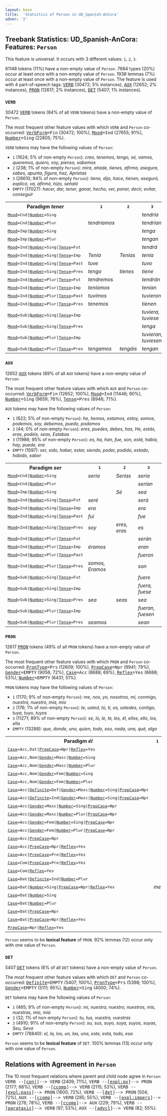 ```yaml
---
layout: base
title:  'Statistics of Person in UD_Spanish-AnCora'
udver: '2'
---
```


## Treebank Statistics: UD_Spanish-AnCora: Features: `Person`

This feature is universal.
It occurs with 3 different values: `1`, `2`, `3`.

61148 tokens (11%) have a non-empty value of `Person`.
7684 types (20%) occur at least once with a non-empty value of `Person`.
1938 lemmas (7%) occur at least once with a non-empty value of `Person`.
The feature is used with 4 part-of-speech tags: <tt><a href="es_ancora-pos-VERB.html">VERB</a></tt> (30472; 5% instances), <tt><a href="es_ancora-pos-AUX.html">AUX</a></tt> (12652; 2% instances), <tt><a href="es_ancora-pos-PRON.html">PRON</a></tt> (12617; 2% instances), <tt><a href="es_ancora-pos-DET.html">DET</a></tt> (5407; 1% instances).

### `VERB`

30472 <tt><a href="es_ancora-pos-VERB.html">VERB</a></tt> tokens (64% of all `VERB` tokens) have a non-empty value of `Person`.

The most frequent other feature values with which `VERB` and `Person` co-occurred: <tt><a href="es_ancora-feat-VerbForm.html">VerbForm</a></tt><tt>=Fin</tt> (30472; 100%), <tt><a href="es_ancora-feat-Mood.html">Mood</a></tt><tt>=Ind</tt> (27655; 91%), <tt><a href="es_ancora-feat-Number.html">Number</a></tt><tt>=Sing</tt> (22805; 75%).

`VERB` tokens may have the following values of `Person`:

* `1` (1624; 5% of non-empty `Person`): <em>creo, tenemos, tengo, sé, vamos, queremos, quiero, voy, pienso, sabemos</em>
* `2` (238; 1% of non-empty `Person`): <em>mira, añade, tienes, afirma, asegura, sabes, apunta, figura, haz, Aprietas</em>
* `3` (28610; 94% of non-empty `Person`): <em>tiene, dijo, hace, tienen, aseguró, explicó, va, afirmó, hizo, señaló</em>
* `EMPTY` (17027): <em>hacer, dar, tener, ganar, hecho, ver, poner, decir, evitar, conseguir</em>

<table>
  <tr><th>Paradigm <i>tener</i></th><th><tt>1</tt></th><th><tt>2</tt></th><th><tt>3</tt></th></tr>
  <tr><td><tt><tt><a href="es_ancora-feat-Mood.html">Mood</a></tt><tt>=Cnd</tt>|<tt><a href="es_ancora-feat-Number.html">Number</a></tt><tt>=Sing</tt></tt></td><td></td><td></td><td><em>tendría</em></td></tr>
  <tr><td><tt><tt><a href="es_ancora-feat-Mood.html">Mood</a></tt><tt>=Cnd</tt>|<tt><a href="es_ancora-feat-Number.html">Number</a></tt><tt>=Plur</tt></tt></td><td><em>tendríamos</em></td><td></td><td><em>tendrían</em></td></tr>
  <tr><td><tt><tt><a href="es_ancora-feat-Mood.html">Mood</a></tt><tt>=Imp</tt>|<tt><a href="es_ancora-feat-Number.html">Number</a></tt><tt>=Sing</tt></tt></td><td></td><td></td><td><em>tenga</em></td></tr>
  <tr><td><tt><tt><a href="es_ancora-feat-Mood.html">Mood</a></tt><tt>=Imp</tt>|<tt><a href="es_ancora-feat-Number.html">Number</a></tt><tt>=Plur</tt></tt></td><td></td><td></td><td><em>tengan</em></td></tr>
  <tr><td><tt><tt><a href="es_ancora-feat-Mood.html">Mood</a></tt><tt>=Ind</tt>|<tt><a href="es_ancora-feat-Number.html">Number</a></tt><tt>=Sing</tt>|<tt><a href="es_ancora-feat-Tense.html">Tense</a></tt><tt>=Fut</tt></tt></td><td></td><td></td><td><em>tendrá</em></td></tr>
  <tr><td><tt><tt><a href="es_ancora-feat-Mood.html">Mood</a></tt><tt>=Ind</tt>|<tt><a href="es_ancora-feat-Number.html">Number</a></tt><tt>=Sing</tt>|<tt><a href="es_ancora-feat-Tense.html">Tense</a></tt><tt>=Imp</tt></tt></td><td><em>Tenía</em></td><td><em>Tenías</em></td><td><em>tenía</em></td></tr>
  <tr><td><tt><tt><a href="es_ancora-feat-Mood.html">Mood</a></tt><tt>=Ind</tt>|<tt><a href="es_ancora-feat-Number.html">Number</a></tt><tt>=Sing</tt>|<tt><a href="es_ancora-feat-Tense.html">Tense</a></tt><tt>=Past</tt></tt></td><td><em>tuve</em></td><td></td><td><em>tuvo</em></td></tr>
  <tr><td><tt><tt><a href="es_ancora-feat-Mood.html">Mood</a></tt><tt>=Ind</tt>|<tt><a href="es_ancora-feat-Number.html">Number</a></tt><tt>=Sing</tt>|<tt><a href="es_ancora-feat-Tense.html">Tense</a></tt><tt>=Pres</tt></tt></td><td><em>tengo</em></td><td><em>tienes</em></td><td><em>tiene</em></td></tr>
  <tr><td><tt><tt><a href="es_ancora-feat-Mood.html">Mood</a></tt><tt>=Ind</tt>|<tt><a href="es_ancora-feat-Number.html">Number</a></tt><tt>=Plur</tt>|<tt><a href="es_ancora-feat-Tense.html">Tense</a></tt><tt>=Fut</tt></tt></td><td><em>tendremos</em></td><td></td><td><em>tendrán</em></td></tr>
  <tr><td><tt><tt><a href="es_ancora-feat-Mood.html">Mood</a></tt><tt>=Ind</tt>|<tt><a href="es_ancora-feat-Number.html">Number</a></tt><tt>=Plur</tt>|<tt><a href="es_ancora-feat-Tense.html">Tense</a></tt><tt>=Imp</tt></tt></td><td><em>teníamos</em></td><td></td><td><em>tenían</em></td></tr>
  <tr><td><tt><tt><a href="es_ancora-feat-Mood.html">Mood</a></tt><tt>=Ind</tt>|<tt><a href="es_ancora-feat-Number.html">Number</a></tt><tt>=Plur</tt>|<tt><a href="es_ancora-feat-Tense.html">Tense</a></tt><tt>=Past</tt></tt></td><td><em>tuvimos</em></td><td></td><td><em>tuvieron</em></td></tr>
  <tr><td><tt><tt><a href="es_ancora-feat-Mood.html">Mood</a></tt><tt>=Ind</tt>|<tt><a href="es_ancora-feat-Number.html">Number</a></tt><tt>=Plur</tt>|<tt><a href="es_ancora-feat-Tense.html">Tense</a></tt><tt>=Pres</tt></tt></td><td><em>tenemos</em></td><td></td><td><em>tienen</em></td></tr>
  <tr><td><tt><tt><a href="es_ancora-feat-Mood.html">Mood</a></tt><tt>=Sub</tt>|<tt><a href="es_ancora-feat-Number.html">Number</a></tt><tt>=Sing</tt>|<tt><a href="es_ancora-feat-Tense.html">Tense</a></tt><tt>=Imp</tt></tt></td><td></td><td></td><td><em>tuviera, tuviese</em></td></tr>
  <tr><td><tt><tt><a href="es_ancora-feat-Mood.html">Mood</a></tt><tt>=Sub</tt>|<tt><a href="es_ancora-feat-Number.html">Number</a></tt><tt>=Sing</tt>|<tt><a href="es_ancora-feat-Tense.html">Tense</a></tt><tt>=Pres</tt></tt></td><td></td><td></td><td><em>tenga</em></td></tr>
  <tr><td><tt><tt><a href="es_ancora-feat-Mood.html">Mood</a></tt><tt>=Sub</tt>|<tt><a href="es_ancora-feat-Number.html">Number</a></tt><tt>=Plur</tt>|<tt><a href="es_ancora-feat-Tense.html">Tense</a></tt><tt>=Imp</tt></tt></td><td></td><td></td><td><em>tuvieran, tuviesen</em></td></tr>
  <tr><td><tt><tt><a href="es_ancora-feat-Mood.html">Mood</a></tt><tt>=Sub</tt>|<tt><a href="es_ancora-feat-Number.html">Number</a></tt><tt>=Plur</tt>|<tt><a href="es_ancora-feat-Tense.html">Tense</a></tt><tt>=Pres</tt></tt></td><td><em>tengamos</em></td><td><em>tengáis</em></td><td><em>tengan</em></td></tr>
</table>

### `AUX`

12652 <tt><a href="es_ancora-pos-AUX.html">AUX</a></tt> tokens (89% of all `AUX` tokens) have a non-empty value of `Person`.

The most frequent other feature values with which `AUX` and `Person` co-occurred: <tt><a href="es_ancora-feat-VerbForm.html">VerbForm</a></tt><tt>=Fin</tt> (12652; 100%), <tt><a href="es_ancora-feat-Mood.html">Mood</a></tt><tt>=Ind</tt> (11446; 90%), <tt><a href="es_ancora-feat-Number.html">Number</a></tt><tt>=Sing</tt> (9659; 76%), <tt><a href="es_ancora-feat-Tense.html">Tense</a></tt><tt>=Pres</tt> (8946; 71%).

`AUX` tokens may have the following values of `Person`:

* `1` (622; 5% of non-empty `Person`): <em>he, hemos, estamos, estoy, somos, podemos, soy, debemos, puedo, podamos</em>
* `2` (44; 0% of non-empty `Person`): <em>eres, puedes, debes, has, He, estás, eras, podéis, seas, Estabas</em>
* `3` (11986; 95% of non-empty `Person`): <em>es, ha, han, fue, son, está, había, hay, puede, era</em>
* `EMPTY` (1597): <em>ser, sido, haber, estar, siendo, poder, podido, estado, habido, saber</em>

<table>
  <tr><th>Paradigm <i>ser</i></th><th><tt>1</tt></th><th><tt>2</tt></th><th><tt>3</tt></th></tr>
  <tr><td><tt><tt><a href="es_ancora-feat-Mood.html">Mood</a></tt><tt>=Cnd</tt>|<tt><a href="es_ancora-feat-Number.html">Number</a></tt><tt>=Sing</tt></tt></td><td><em>sería</em></td><td><em>Serías</em></td><td><em>sería</em></td></tr>
  <tr><td><tt><tt><a href="es_ancora-feat-Mood.html">Mood</a></tt><tt>=Cnd</tt>|<tt><a href="es_ancora-feat-Number.html">Number</a></tt><tt>=Plur</tt></tt></td><td></td><td></td><td><em>serían</em></td></tr>
  <tr><td><tt><tt><a href="es_ancora-feat-Mood.html">Mood</a></tt><tt>=Imp</tt>|<tt><a href="es_ancora-feat-Number.html">Number</a></tt><tt>=Sing</tt></tt></td><td></td><td><em>Sé</em></td><td><em>sea</em></td></tr>
  <tr><td><tt><tt><a href="es_ancora-feat-Mood.html">Mood</a></tt><tt>=Ind</tt>|<tt><a href="es_ancora-feat-Number.html">Number</a></tt><tt>=Sing</tt>|<tt><a href="es_ancora-feat-Tense.html">Tense</a></tt><tt>=Fut</tt></tt></td><td><em>seré</em></td><td></td><td><em>será</em></td></tr>
  <tr><td><tt><tt><a href="es_ancora-feat-Mood.html">Mood</a></tt><tt>=Ind</tt>|<tt><a href="es_ancora-feat-Number.html">Number</a></tt><tt>=Sing</tt>|<tt><a href="es_ancora-feat-Tense.html">Tense</a></tt><tt>=Imp</tt></tt></td><td><em>era</em></td><td></td><td><em>era</em></td></tr>
  <tr><td><tt><tt><a href="es_ancora-feat-Mood.html">Mood</a></tt><tt>=Ind</tt>|<tt><a href="es_ancora-feat-Number.html">Number</a></tt><tt>=Sing</tt>|<tt><a href="es_ancora-feat-Tense.html">Tense</a></tt><tt>=Past</tt></tt></td><td><em>fui</em></td><td></td><td><em>fue</em></td></tr>
  <tr><td><tt><tt><a href="es_ancora-feat-Mood.html">Mood</a></tt><tt>=Ind</tt>|<tt><a href="es_ancora-feat-Number.html">Number</a></tt><tt>=Sing</tt>|<tt><a href="es_ancora-feat-Tense.html">Tense</a></tt><tt>=Pres</tt></tt></td><td><em>soy</em></td><td><em>eres, eras</em></td><td><em>es</em></td></tr>
  <tr><td><tt><tt><a href="es_ancora-feat-Mood.html">Mood</a></tt><tt>=Ind</tt>|<tt><a href="es_ancora-feat-Number.html">Number</a></tt><tt>=Plur</tt>|<tt><a href="es_ancora-feat-Tense.html">Tense</a></tt><tt>=Fut</tt></tt></td><td></td><td></td><td><em>serán</em></td></tr>
  <tr><td><tt><tt><a href="es_ancora-feat-Mood.html">Mood</a></tt><tt>=Ind</tt>|<tt><a href="es_ancora-feat-Number.html">Number</a></tt><tt>=Plur</tt>|<tt><a href="es_ancora-feat-Tense.html">Tense</a></tt><tt>=Imp</tt></tt></td><td><em>éramos</em></td><td></td><td><em>eran</em></td></tr>
  <tr><td><tt><tt><a href="es_ancora-feat-Mood.html">Mood</a></tt><tt>=Ind</tt>|<tt><a href="es_ancora-feat-Number.html">Number</a></tt><tt>=Plur</tt>|<tt><a href="es_ancora-feat-Tense.html">Tense</a></tt><tt>=Past</tt></tt></td><td></td><td></td><td><em>fueron</em></td></tr>
  <tr><td><tt><tt><a href="es_ancora-feat-Mood.html">Mood</a></tt><tt>=Ind</tt>|<tt><a href="es_ancora-feat-Number.html">Number</a></tt><tt>=Plur</tt>|<tt><a href="es_ancora-feat-Tense.html">Tense</a></tt><tt>=Pres</tt></tt></td><td><em>somos, Eramos</em></td><td></td><td><em>son</em></td></tr>
  <tr><td><tt><tt><a href="es_ancora-feat-Mood.html">Mood</a></tt><tt>=Sub</tt>|<tt><a href="es_ancora-feat-Number.html">Number</a></tt><tt>=Sing</tt>|<tt><a href="es_ancora-feat-Tense.html">Tense</a></tt><tt>=Fut</tt></tt></td><td></td><td></td><td><em>fuere</em></td></tr>
  <tr><td><tt><tt><a href="es_ancora-feat-Mood.html">Mood</a></tt><tt>=Sub</tt>|<tt><a href="es_ancora-feat-Number.html">Number</a></tt><tt>=Sing</tt>|<tt><a href="es_ancora-feat-Tense.html">Tense</a></tt><tt>=Imp</tt></tt></td><td></td><td></td><td><em>fuera, fuese</em></td></tr>
  <tr><td><tt><tt><a href="es_ancora-feat-Mood.html">Mood</a></tt><tt>=Sub</tt>|<tt><a href="es_ancora-feat-Number.html">Number</a></tt><tt>=Sing</tt>|<tt><a href="es_ancora-feat-Tense.html">Tense</a></tt><tt>=Pres</tt></tt></td><td><em>sea</em></td><td><em>seas</em></td><td><em>sea</em></td></tr>
  <tr><td><tt><tt><a href="es_ancora-feat-Mood.html">Mood</a></tt><tt>=Sub</tt>|<tt><a href="es_ancora-feat-Number.html">Number</a></tt><tt>=Plur</tt>|<tt><a href="es_ancora-feat-Tense.html">Tense</a></tt><tt>=Imp</tt></tt></td><td></td><td></td><td><em>fueran, fuesen</em></td></tr>
  <tr><td><tt><tt><a href="es_ancora-feat-Mood.html">Mood</a></tt><tt>=Sub</tt>|<tt><a href="es_ancora-feat-Number.html">Number</a></tt><tt>=Plur</tt>|<tt><a href="es_ancora-feat-Tense.html">Tense</a></tt><tt>=Pres</tt></tt></td><td><em>seamos</em></td><td></td><td><em>sean</em></td></tr>
</table>

### `PRON`

12617 <tt><a href="es_ancora-pos-PRON.html">PRON</a></tt> tokens (49% of all `PRON` tokens) have a non-empty value of `Person`.

The most frequent other feature values with which `PRON` and `Person` co-occurred: <tt><a href="es_ancora-feat-PronType.html">PronType</a></tt><tt>=Prs</tt> (12609; 100%), <tt><a href="es_ancora-feat-PrepCase.html">PrepCase</a></tt><tt>=Npr</tt> (9941; 79%), <tt><a href="es_ancora-feat-Gender.html">Gender</a></tt><tt>=EMPTY</tt> (9056; 72%), <tt><a href="es_ancora-feat-Case.html">Case</a></tt><tt>=Acc</tt> (8688; 69%), <tt><a href="es_ancora-feat-Reflex.html">Reflex</a></tt><tt>=Yes</tt> (6688; 53%), <tt><a href="es_ancora-feat-Number.html">Number</a></tt><tt>=EMPTY</tt> (6431; 51%).

`PRON` tokens may have the following values of `Person`:

* `1` (1170; 9% of non-empty `Person`): <em>me, nos, yo, nosotros, mí, conmigo, nuestra, nuestro, mía, mío</em>
* `2` (176; 1% of non-empty `Person`): <em>te, usted, tú, ti, os, ustedes, contigo, tuya, tuyo, tuyos</em>
* `3` (11271; 89% of non-empty `Person`): <em>se, lo, le, la, les, él, ellos, ello, los, ella</em>
* `EMPTY` (13288): <em>que, donde, uno, quien, todo, eso, nada, una, qué, algo</em>

<table>
  <tr><th>Paradigm <i>él</i></th><th><tt>1</tt></th><th><tt>3</tt></th></tr>
  <tr><td><tt><tt><a href="es_ancora-feat-Case.html">Case</a></tt><tt>=Acc,Dat</tt>|<tt><a href="es_ancora-feat-PrepCase.html">PrepCase</a></tt><tt>=Npr</tt>|<tt><a href="es_ancora-feat-Reflex.html">Reflex</a></tt><tt>=Yes</tt></tt></td><td></td><td><em>se</em></td></tr>
  <tr><td><tt><tt><a href="es_ancora-feat-Case.html">Case</a></tt><tt>=Acc,Nom</tt>|<tt><a href="es_ancora-feat-Gender.html">Gender</a></tt><tt>=Masc</tt>|<tt><a href="es_ancora-feat-Number.html">Number</a></tt><tt>=Sing</tt></tt></td><td></td><td><em>él, ello</em></td></tr>
  <tr><td><tt><tt><a href="es_ancora-feat-Case.html">Case</a></tt><tt>=Acc,Nom</tt>|<tt><a href="es_ancora-feat-Gender.html">Gender</a></tt><tt>=Masc</tt>|<tt><a href="es_ancora-feat-Number.html">Number</a></tt><tt>=Plur</tt></tt></td><td></td><td><em>ellos</em></td></tr>
  <tr><td><tt><tt><a href="es_ancora-feat-Case.html">Case</a></tt><tt>=Acc,Nom</tt>|<tt><a href="es_ancora-feat-Gender.html">Gender</a></tt><tt>=Fem</tt>|<tt><a href="es_ancora-feat-Number.html">Number</a></tt><tt>=Sing</tt></tt></td><td></td><td><em>ella</em></td></tr>
  <tr><td><tt><tt><a href="es_ancora-feat-Case.html">Case</a></tt><tt>=Acc,Nom</tt>|<tt><a href="es_ancora-feat-Gender.html">Gender</a></tt><tt>=Fem</tt>|<tt><a href="es_ancora-feat-Number.html">Number</a></tt><tt>=Plur</tt></tt></td><td></td><td><em>ellas</em></td></tr>
  <tr><td><tt><tt><a href="es_ancora-feat-Case.html">Case</a></tt><tt>=Acc</tt>|<tt><a href="es_ancora-feat-Definite.html">Definite</a></tt><tt>=Def</tt>|<tt><a href="es_ancora-feat-Gender.html">Gender</a></tt><tt>=Masc</tt>|<tt><a href="es_ancora-feat-Number.html">Number</a></tt><tt>=Sing</tt>|<tt><a href="es_ancora-feat-PrepCase.html">PrepCase</a></tt><tt>=Npr</tt></tt></td><td></td><td><em>lo</em></td></tr>
  <tr><td><tt><tt><a href="es_ancora-feat-Case.html">Case</a></tt><tt>=Acc</tt>|<tt><a href="es_ancora-feat-Definite.html">Definite</a></tt><tt>=Ind</tt>|<tt><a href="es_ancora-feat-Gender.html">Gender</a></tt><tt>=Masc</tt>|<tt><a href="es_ancora-feat-Number.html">Number</a></tt><tt>=Sing</tt>|<tt><a href="es_ancora-feat-PrepCase.html">PrepCase</a></tt><tt>=Npr</tt></tt></td><td></td><td><em>LO</em></td></tr>
  <tr><td><tt><tt><a href="es_ancora-feat-Case.html">Case</a></tt><tt>=Acc</tt>|<tt><a href="es_ancora-feat-Gender.html">Gender</a></tt><tt>=Masc</tt>|<tt><a href="es_ancora-feat-Number.html">Number</a></tt><tt>=Sing</tt>|<tt><a href="es_ancora-feat-PrepCase.html">PrepCase</a></tt><tt>=Npr</tt></tt></td><td></td><td><em>lo</em></td></tr>
  <tr><td><tt><tt><a href="es_ancora-feat-Case.html">Case</a></tt><tt>=Acc</tt>|<tt><a href="es_ancora-feat-Gender.html">Gender</a></tt><tt>=Masc</tt>|<tt><a href="es_ancora-feat-Number.html">Number</a></tt><tt>=Plur</tt>|<tt><a href="es_ancora-feat-PrepCase.html">PrepCase</a></tt><tt>=Npr</tt></tt></td><td></td><td><em>los</em></td></tr>
  <tr><td><tt><tt><a href="es_ancora-feat-Case.html">Case</a></tt><tt>=Acc</tt>|<tt><a href="es_ancora-feat-Gender.html">Gender</a></tt><tt>=Fem</tt>|<tt><a href="es_ancora-feat-Number.html">Number</a></tt><tt>=Sing</tt>|<tt><a href="es_ancora-feat-PrepCase.html">PrepCase</a></tt><tt>=Npr</tt></tt></td><td></td><td><em>la</em></td></tr>
  <tr><td><tt><tt><a href="es_ancora-feat-Case.html">Case</a></tt><tt>=Acc</tt>|<tt><a href="es_ancora-feat-Gender.html">Gender</a></tt><tt>=Fem</tt>|<tt><a href="es_ancora-feat-Number.html">Number</a></tt><tt>=Plur</tt>|<tt><a href="es_ancora-feat-PrepCase.html">PrepCase</a></tt><tt>=Npr</tt></tt></td><td></td><td><em>las</em></td></tr>
  <tr><td><tt><tt><a href="es_ancora-feat-Case.html">Case</a></tt><tt>=Acc</tt>|<tt><a href="es_ancora-feat-PrepCase.html">PrepCase</a></tt><tt>=Npr</tt></tt></td><td></td><td><em>se</em></td></tr>
  <tr><td><tt><tt><a href="es_ancora-feat-Case.html">Case</a></tt><tt>=Acc</tt>|<tt><a href="es_ancora-feat-PrepCase.html">PrepCase</a></tt><tt>=Npr</tt>|<tt><a href="es_ancora-feat-Reflex.html">Reflex</a></tt><tt>=Yes</tt></tt></td><td></td><td><em>se</em></td></tr>
  <tr><td><tt><tt><a href="es_ancora-feat-Case.html">Case</a></tt><tt>=Acc</tt>|<tt><a href="es_ancora-feat-PrepCase.html">PrepCase</a></tt><tt>=Pre</tt>|<tt><a href="es_ancora-feat-Reflex.html">Reflex</a></tt><tt>=Yes</tt></tt></td><td></td><td><em>sí</em></td></tr>
  <tr><td><tt><tt><a href="es_ancora-feat-Case.html">Case</a></tt><tt>=Com</tt>|<tt><a href="es_ancora-feat-PrepCase.html">PrepCase</a></tt><tt>=Pre</tt>|<tt><a href="es_ancora-feat-Reflex.html">Reflex</a></tt><tt>=Yes</tt></tt></td><td></td><td><em>consigo</em></td></tr>
  <tr><td><tt><tt><a href="es_ancora-feat-Case.html">Case</a></tt><tt>=Com</tt>|<tt><a href="es_ancora-feat-Reflex.html">Reflex</a></tt><tt>=Yes</tt></tt></td><td></td><td><em>consigo</em></td></tr>
  <tr><td><tt><tt><a href="es_ancora-feat-Case.html">Case</a></tt><tt>=Dat</tt>|<tt><a href="es_ancora-feat-Definite.html">Definite</a></tt><tt>=Ind</tt>|<tt><a href="es_ancora-feat-Number.html">Number</a></tt><tt>=Plur</tt></tt></td><td></td><td><em>les</em></td></tr>
  <tr><td><tt><tt><a href="es_ancora-feat-Case.html">Case</a></tt><tt>=Dat</tt>|<tt><a href="es_ancora-feat-Number.html">Number</a></tt><tt>=Sing</tt>|<tt><a href="es_ancora-feat-PrepCase.html">PrepCase</a></tt><tt>=Npr</tt>|<tt><a href="es_ancora-feat-Reflex.html">Reflex</a></tt><tt>=Yes</tt></tt></td><td><em>me</em></td><td></td></tr>
  <tr><td><tt><tt><a href="es_ancora-feat-Case.html">Case</a></tt><tt>=Dat</tt>|<tt><a href="es_ancora-feat-Number.html">Number</a></tt><tt>=Sing</tt></tt></td><td></td><td><em>le</em></td></tr>
  <tr><td><tt><tt><a href="es_ancora-feat-Case.html">Case</a></tt><tt>=Dat</tt>|<tt><a href="es_ancora-feat-Number.html">Number</a></tt><tt>=Plur</tt></tt></td><td></td><td><em>les</em></td></tr>
  <tr><td><tt><tt><a href="es_ancora-feat-Case.html">Case</a></tt><tt>=Dat</tt>|<tt><a href="es_ancora-feat-PrepCase.html">PrepCase</a></tt><tt>=Npr</tt></tt></td><td></td><td><em>se</em></td></tr>
  <tr><td><tt><tt><a href="es_ancora-feat-Case.html">Case</a></tt><tt>=Dat</tt>|<tt><a href="es_ancora-feat-PrepCase.html">PrepCase</a></tt><tt>=Npr</tt>|<tt><a href="es_ancora-feat-Reflex.html">Reflex</a></tt><tt>=Yes</tt></tt></td><td></td><td><em>se</em></td></tr>
  <tr><td><tt><tt><a href="es_ancora-feat-PrepCase.html">PrepCase</a></tt><tt>=Npr</tt>|<tt><a href="es_ancora-feat-Reflex.html">Reflex</a></tt><tt>=Yes</tt></tt></td><td></td><td><em>se</em></td></tr>
</table>

`Person` seems to be **lexical feature** of `PRON`. 92% lemmas (12) occur only with one value of `Person`.

### `DET`

5407 <tt><a href="es_ancora-pos-DET.html">DET</a></tt> tokens (6% of all `DET` tokens) have a non-empty value of `Person`.

The most frequent other feature values with which `DET` and `Person` co-occurred: <tt><a href="es_ancora-feat-Definite.html">Definite</a></tt><tt>=EMPTY</tt> (5407; 100%), <tt><a href="es_ancora-feat-PronType.html">PronType</a></tt><tt>=Prs</tt> (5398; 100%), <tt><a href="es_ancora-feat-Gender.html">Gender</a></tt><tt>=EMPTY</tt> (5111; 95%), <tt><a href="es_ancora-feat-Number.html">Number</a></tt><tt>=Sing</tt> (4000; 74%).

`DET` tokens may have the following values of `Person`:

* `1` (465; 9% of non-empty `Person`): <em>mi, nuestra, nuestro, nuestros, mis, nuestras, mío, mía</em>
* `2` (32; 1% of non-empty `Person`): <em>tu, tus, vuestra, vuestras</em>
* `3` (4910; 91% of non-empty `Person`): <em>su, sus, suyo, suya, suyos, suyas, Seu, Seva</em>
* `EMPTY` (78840): <em>el, la, los, un, las, una, este, esta, todo, esa</em>

`Person` seems to be **lexical feature** of `DET`. 100% lemmas (13) occur only with one value of `Person`.

## Relations with Agreement in `Person`

The 10 most frequent relations where parent and child node agree in `Person`:
<tt>VERB --[<tt><a href="es_ancora-dep-conj.html">conj</a></tt>]--> VERB</tt> (2409; 71%),
<tt>VERB --[<tt><a href="es_ancora-dep-expl-pv.html">expl:pv</a></tt>]--> PRON</tt> (2177; 68%),
<tt>VERB --[<tt><a href="es_ancora-dep-ccomp.html">ccomp</a></tt>]--> VERB</tt> (2115; 53%),
<tt>VERB --[<tt><a href="es_ancora-dep-expl-pass.html">expl:pass</a></tt>]--> PRON</tt> (1600; 72%),
<tt>VERB --[<tt><a href="es_ancora-dep-det.html">det</a></tt>]--> PRON</tt> (504; 72%),
<tt>AUX --[<tt><a href="es_ancora-dep-ccomp.html">ccomp</a></tt>]--> VERB</tt> (285; 55%),
<tt>VERB --[<tt><a href="es_ancora-dep-expl-impers.html">expl:impers</a></tt>]--> PRON</tt> (276; 78%),
<tt>VERB --[<tt><a href="es_ancora-dep-ccomp.html">ccomp</a></tt>]--> AUX</tt> (229; 79%),
<tt>VERB --[<tt><a href="es_ancora-dep-parataxis.html">parataxis</a></tt>]--> VERB</tt> (97; 53%),
<tt>AUX --[<tt><a href="es_ancora-dep-advcl.html">advcl</a></tt>]--> VERB</tt> (82; 55%).

